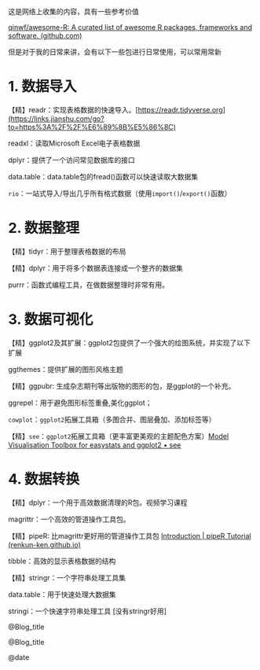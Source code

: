

这是网络上收集的内容，具有一些参考价值

[qinwf/awesome-R: A curated list of awesome R packages, frameworks and software. (github.com)](https://github.com/qinwf/awesome-R)

但是对于我的日常来讲，会有以下一些包进行日常使用，可以常用常新

# 1. 数据导入

【精】readr：实现表格数据的快速导入。[https://readr.tidyverse.org](https://links.jianshu.com/go?to=https%3A%2F%2F%E6%89%8B%E5%86%8C)

readxl：读取Microsoft Excel电子表格数据

dplyr：提供了一个访问常见数据库的接口

data.table：data.table包的fread()函数可以快速读取大数据集

`rio`：一站式导入/导出几乎所有格式数据（使用`import()`/`export()`函数）

# 2. 数据整理

【精】tidyr：用于整理表格数据的布局

【精】dplyr：用于将多个数据表连接成一个整齐的数据集

purrr：函数式编程工具，在做数据整理时非常有用。



# 3. 数据可视化



【精】ggplot2及其扩展：ggplot2包提供了一个强大的绘图系统，并实现了以下扩展

ggthemes：提供扩展的图形风格主题

【精】ggpubr: 生成杂志期刊等出版物的图形的包，是ggplot的一个补充。

ggrepel：用于避免图形标签重叠,美化ggplot；

`cowplot`：`ggplot2`拓展工具箱（多图合并、图层叠加、添加标签等）

【精】`see`：`ggplot2`拓展工具箱（更丰富更美观的主题配色方案）[Model Visualisation Toolbox for easystats and ggplot2 • see](https://easystats.github.io/see/)

# 4. 数据转换


【精】dplyr：一个用于高效数据清理的R包。视频学习课程

magrittr：一个高效的管道操作工具包。

【精】pipeR: 比magrittr更好用的管道操作工具包 [Introduction | pipeR Tutorial (renkun-ken.github.io)](https://renkun-ken.github.io/pipeR-tutorial/index.html)

tibble：高效的显示表格数据的结构

【精】stringr：一个字符串处理工具集

data.table：用于快速处理大数据集

stringi：一个快速字符串处理工具 [没有stringr好用]


@Blog_title


@Blog_title 


@date 

